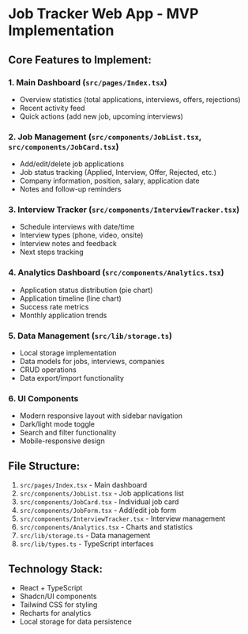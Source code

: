 # Job Tracker Web App - MVP Implementation

## Core Features to Implement:

### 1. Main Dashboard (`src/pages/Index.tsx`)
- Overview statistics (total applications, interviews, offers, rejections)
- Recent activity feed
- Quick actions (add new job, upcoming interviews)

### 2. Job Management (`src/components/JobList.tsx`, `src/components/JobCard.tsx`)
- Add/edit/delete job applications
- Job status tracking (Applied, Interview, Offer, Rejected, etc.)
- Company information, position, salary, application date
- Notes and follow-up reminders

### 3. Interview Tracker (`src/components/InterviewTracker.tsx`)
- Schedule interviews with date/time
- Interview types (phone, video, onsite)
- Interview notes and feedback
- Next steps tracking

### 4. Analytics Dashboard (`src/components/Analytics.tsx`)
- Application status distribution (pie chart)
- Application timeline (line chart)
- Success rate metrics
- Monthly application trends

### 5. Data Management (`src/lib/storage.ts`)
- Local storage implementation
- Data models for jobs, interviews, companies
- CRUD operations
- Data export/import functionality

### 6. UI Components
- Modern responsive layout with sidebar navigation
- Dark/light mode toggle
- Search and filter functionality
- Mobile-responsive design

## File Structure:
1. `src/pages/Index.tsx` - Main dashboard
2. `src/components/JobList.tsx` - Job applications list
3. `src/components/JobCard.tsx` - Individual job card
4. `src/components/JobForm.tsx` - Add/edit job form
5. `src/components/InterviewTracker.tsx` - Interview management
6. `src/components/Analytics.tsx` - Charts and statistics
7. `src/lib/storage.ts` - Data management
8. `src/lib/types.ts` - TypeScript interfaces

## Technology Stack:
- React + TypeScript
- Shadcn/UI components
- Tailwind CSS for styling
- Recharts for analytics
- Local storage for data persistence